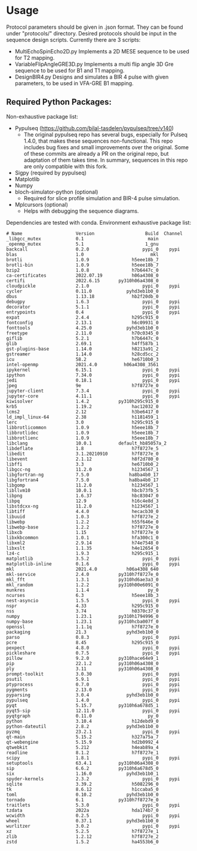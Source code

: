 # Usage

Protocol parameters should be given in .json format. They can be found under "protocols/" directory. Desired protocols should be input in the sequence design scripts. Currently there are 3 scripts:

- MultiEchoSpinEcho2D.py 
Implements a 2D MESE sequence to be used for T2 mapping.
- VariableFlipAngleGRE3D.py
Implements a multi flip angle 3D Gre sequence to be used for B1 and T1 mapping.
- DesignBIR4.py
Designs and simulates a BIR 4 pulse with given parameters, to be used in VFA-GRE B1 mapping.

## Required Python Packages:

Non-exhaustive package list:

- Pypulseq (https://github.com/bilal-tasdelen/pypulseq/tree/v140)
    - The original pypulseq repo has several bugs, especially for Pulseq 1.4.0, that makes these sequences non-functional. This repo includes bug fixes and small improvements over the original. Some of these commits are already a PR on the original repo, but adaptation of them takes time. In summary, sequences in this repo are only compatible with this fork.
- Sigpy (required by pypulseq)
- Matplotlib
- Numpy
- bloch-simulator-python (optional)
    - Required for slice profile simulation and BIR-4 pulse simulation.
- Mplcursors (optional)
    - Helps with debugging the sequence diagrams.

Dependencies are tested with conda. Environment exhaustive package list:

```
# Name                    Version                   Build  Channel
_libgcc_mutex             0.1                        main  
_openmp_mutex             5.1                       1_gnu  
backcall                  0.2.0                    pypi_0    pypi
blas                      1.0                         mkl  
brotli                    1.0.9                h5eee18b_7  
brotli-bin                1.0.9                h5eee18b_7  
bzip2                     1.0.8                h7b6447c_0  
ca-certificates           2022.07.19           h06a4308_0  
certifi                   2022.6.15       py310h06a4308_0  
cloudpickle               2.1.0                    pypi_0    pypi
cycler                    0.11.0             pyhd3eb1b0_0  
dbus                      1.13.18              hb2f20db_0  
debugpy                   1.6.3                    pypi_0    pypi
decorator                 5.1.1                    pypi_0    pypi
entrypoints               0.4                      pypi_0    pypi
expat                     2.4.4                h295c915_0  
fontconfig                2.13.1               h6c09931_0  
fonttools                 4.25.0             pyhd3eb1b0_0  
freetype                  2.11.0               h70c0345_0  
giflib                    5.2.1                h7b6447c_0  
glib                      2.69.1               h4ff587b_1  
gst-plugins-base          1.14.0               h8213a91_2  
gstreamer                 1.14.0               h28cd5cc_2  
icu                       58.2                 he6710b0_3  
intel-openmp              2021.4.0          h06a4308_3561  
ipykernel                 6.15.1                   pypi_0    pypi
ipython                   7.34.0                   pypi_0    pypi
jedi                      0.18.1                   pypi_0    pypi
jpeg                      9e                   h7f8727e_0  
jupyter-client            7.3.4                    pypi_0    pypi
jupyter-core              4.11.1                   pypi_0    pypi
kiwisolver                1.4.2           py310h295c915_0  
krb5                      1.19.2               hac12032_0  
lcms2                     2.12                 h3be6417_0  
ld_impl_linux-64          2.38                 h1181459_1  
lerc                      3.0                  h295c915_0  
libbrotlicommon           1.0.9                h5eee18b_7  
libbrotlidec              1.0.9                h5eee18b_7  
libbrotlienc              1.0.9                h5eee18b_7  
libclang                  10.0.1          default_hb85057a_2  
libdeflate                1.8                  h7f8727e_5  
libedit                   3.1.20210910         h7f8727e_0  
libevent                  2.1.12               h8f2d780_0  
libffi                    3.3                  he6710b0_2  
libgcc-ng                 11.2.0               h1234567_1  
libgfortran-ng            7.5.0               ha8ba4b0_17  
libgfortran4              7.5.0               ha8ba4b0_17  
libgomp                   11.2.0               h1234567_1  
libllvm10                 10.0.1               hbcb73fb_5  
libpng                    1.6.37               hbc83047_0  
libpq                     12.9                 h16c4e8d_3  
libstdcxx-ng              11.2.0               h1234567_1  
libtiff                   4.4.0                hecacb30_0  
libuuid                   1.0.3                h7f8727e_2  
libwebp                   1.2.2                h55f646e_0  
libwebp-base              1.2.2                h7f8727e_0  
libxcb                    1.15                 h7f8727e_0  
libxkbcommon              1.0.1                hfa300c1_0  
libxml2                   2.9.14               h74e7548_0  
libxslt                   1.1.35               h4e12654_0  
lz4-c                     1.9.3                h295c915_1  
matplotlib                3.5.2                    pypi_0    pypi
matplotlib-inline         0.1.6                    pypi_0    pypi
mkl                       2021.4.0           h06a4308_640  
mkl-service               2.4.0           py310h7f8727e_0  
mkl_fft                   1.3.1           py310hd6ae3a3_0  
mkl_random                1.2.2           py310h00e6091_0  
munkres                   1.1.4                      py_0  
ncurses                   6.3                  h5eee18b_3  
nest-asyncio              1.5.5                    pypi_0    pypi
nspr                      4.33                 h295c915_0  
nss                       3.74                 h0370c37_0  
numpy                     1.23.1          py310h1794996_0  
numpy-base                1.23.1          py310hcba007f_0  
openssl                   1.1.1q               h7f8727e_0  
packaging                 21.3               pyhd3eb1b0_0  
parso                     0.8.3                    pypi_0    pypi
pcre                      8.45                 h295c915_0  
pexpect                   4.8.0                    pypi_0    pypi
pickleshare               0.7.5                    pypi_0    pypi
pillow                    9.2.0           py310hace64e9_1  
pip                       22.1.2          py310h06a4308_0  
ply                       3.11            py310h06a4308_0  
prompt-toolkit            3.0.30                   pypi_0    pypi
psutil                    5.9.1                    pypi_0    pypi
ptyprocess                0.7.0                    pypi_0    pypi
pygments                  2.13.0                   pypi_0    pypi
pyparsing                 3.0.4              pyhd3eb1b0_0  
pypulseq                  1.4.0                    pypi_0    pypi
pyqt                      5.15.7          py310h6a678d5_1  
pyqt5-sip                 12.11.0                  pypi_0    pypi
pyqtgraph                 0.11.0                     py_0  
python                    3.10.4               h12debd9_0  
python-dateutil           2.8.2              pyhd3eb1b0_0  
pyzmq                     23.2.1                   pypi_0    pypi
qt-main                   5.15.2               h327a75a_7  
qt-webengine              5.15.9               hd2b0992_4  
qtwebkit                  5.212                h4eab89a_4  
readline                  8.1.2                h7f8727e_1  
scipy                     1.8.1                    pypi_0    pypi
setuptools                63.4.1          py310h06a4308_0  
sip                       6.6.2           py310h6a678d5_0  
six                       1.16.0             pyhd3eb1b0_1  
spyder-kernels            2.3.2                    pypi_0    pypi
sqlite                    3.39.2               h5082296_0  
tk                        8.6.12               h1ccaba5_0  
toml                      0.10.2             pyhd3eb1b0_0  
tornado                   6.1             py310h7f8727e_0  
traitlets                 5.3.0                    pypi_0    pypi
tzdata                    2022a                hda174b7_0  
wcwidth                   0.2.5                    pypi_0    pypi
wheel                     0.37.1             pyhd3eb1b0_0  
wurlitzer                 3.0.2                    pypi_0    pypi
xz                        5.2.5                h7f8727e_1  
zlib                      1.2.12               h7f8727e_2  
zstd                      1.5.2                ha4553b6_0  
```